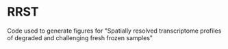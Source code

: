 # RRST
Code used to generate figures for "Spatially resolved transcriptome profiles of degraded and challenging fresh frozen samples"
